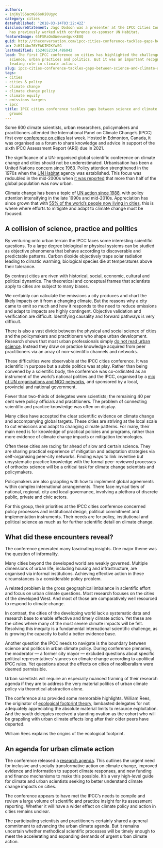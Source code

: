```yaml
---
authors:
- 1njKylS5acmG66oKi0Ugyc
category: cities
datePublished: '2018-03-14T03:22:42Z'
disclosureStatement: Jago Dodson was a presenter at the IPCC Cities Conference and
  has previously worked with conference co-sponsor UN Habitat.
featureImage: 65FSRaOmOWewue4gukKE8Q
guid: http://theconversation.com/ipcc-cities-conference-tackles-gaps-between-science-and-climate-action-on-the-ground-93287
id: 2iHI14bo76YEAKIM2KYwSG
lastmodified: 1524652334.486042
lead: The first IPCC conference on cities has highlighted the challenges of reconciling
  science, urban practices and politics. But it was an important recognition of cities'
  leading role in climate action.
slug: ipcc-cities-conference-tackles-gaps-between-science-and-climate-action-on-the-ground
tags:
- cities
- cities & policy
- climate change
- climate change policy
- climate equity
- emissions targets
- ipcc
title: IPCC cities conference tackles gaps between science and climate action on the
  ground
---
```

Some 600 climate scientists, urban researchers, policymakers and practitioners attended the International Panel on Climate Change’s (IPCC) first ever [conference on cities](https://citiesipcc.org/) last week. Hosted in Edmonton, Canada, it was organised as a forum to share knowledge and advice in support of the sixth IPCC Assessment Report (AR6) due in 2021.

The significance of a UN-organised global scientific conference on climate change and cities should not be underestimated. Urbanisation has been a United Nations [concern since 1963](http://www.un.org/en/ga/search/view_doc.asp?symbol=A/RES/1917\(XVIII\)). Policy attention strengthened in the 1970s when the [UN Habitat](https://unhabitat.org/un-habitat-at-a-glance/) agency was established. This focus was redoubled in the mid-2000s when [it was reported](https://www.unfpa.org/sites/default/files/pub-pdf/695_filename_sowp2007_eng.pdf) that more than half of the global population was now urban.

Climate change has been a topic of [UN action since 1988](http://www.un.org/en/ga/search/view_doc.asp?symbol=A/RES/43/53), with policy attention intensifying in the late 1990s and mid-2010s. Appreciation has since grown that with [55% of the world’s people now living in cities](https://data.worldbank.org/indicator/SP.URB.TOTL.IN.ZS), this is where where efforts to mitigate and adapt to climate change must be focused.


## A collision of science, practice and politics

By venturing onto urban terrain the IPCC faces some interesting scientific questions. To a large degree biological or physical systems can be studied as objective phenomena that behave according to discoverable and predictable patterns. Carbon dioxide objectively traps solar radiation leading to climatic warming; biological species die at temperatures above their tolerance.

By contrast cities are riven with historical, social, economic, cultural and political dynamics. The theoretical and conceptual frames that scientists apply to cities are subject to many biases. 

We certainly can calculate the emissions a city produces and chart the likely impacts on it from a changing climate. But the reasons why a city came to emit so much and how it responds to the need to reduce emissions and adapt to impacts are highly contingent. Objective validation and verification are difficult. Identifying causality and forward pathways is very difficult.

There is also a vast divide between the physical and social science of cities and the policymakers and practitioners who shape urban development. Research shows that most urban professionals simply [do not read urban science](https://www.tandfonline.com/doi/abs/10.1080/08111146.2014.994741). Instead they draw on practice knowledge acquired from peer practitioners via an array of non-scientific channels and networks.

These difficulties were observable at the IPCC cities conference. It was scientific in purpose but a subtle politics was at play. Rather than being convened by a scientific body, the conference was co-ordinated as an instrument of the world’s national polities and the IPCC, organised by a [mix of UN organisations and NGO networks](https://citiesipcc.org/about/partners/), and sponsored by a local, provincial and national government. 

Fewer than two-thirds of delegates were scientists; the remaining 40 per cent were policy officials and practitioners. The problem of connecting scientific and practice knowledge was often on display. 

Many cities have accepted the clear scientific evidence on climate change and accompanying global targets. These cities are striving at the local scale to cut emissions and adapt to changing climate patterns. For many, their main need is for knowledge of practical policies and programs, rather than more evidence of climate change impacts or mitigation technologies.

Often these cities are racing far ahead of slow and certain science. They are sharing practical experience of mitigation and adaptation strategies via self-organising peer-city networks. Finding ways to link inventive but unsystematic practice knowledge with the formal peer-reviewed processes of orthodox science will be a critical task for climate change scientists and policymakers.


Policymakers are also grappling with how to implement global agreements within complex international arrangements. There face myriad tiers of national, regional, city and local governance, involving a plethora of discrete public, private and civic actors. 

For this group, their priorities at the IPCC cities conference concerned policy processes and institutional design, political commitment and implementation instruments. Their needs are for policy, institutional and political science as much as for further scientific detail on climate change. 

## What did these encounters reveal?

The conference generated many fascinating insights. One major theme was the question of informality.

Many cities beyond the developed world are weakly governed. Multiple dimensions of urban life, including housing and infrastructure, are organised via informal institutions. Achieving effective action in these circumstances is a considerable policy problem.

A related problem is the gross geographical imbalance in scientific effort and focus on urban climate questions. Most research focuses on the cities of the developed West. And most of those are comparatively well resourced to respond to climate change.

In contrast, the cities of the developing world lack a systematic data and research base to enable effective and timely climate action. Yet these are the cities where many of the most severe climate impacts will be felt. Resolving this inequity is a fundamental international scientific challenge, as is growing the capacity to build a better evidence base.

Another question the IPCC needs to navigate is the boundary between science and politics in urban climate policy. During conference plenaries, the moderator — a former city mayor — excluded questions about specific political representatives’ stances on climate change according to apolitical IPCC rules. Yet questions about the effects on cities of neoliberalism were deemed permissible. 

Urban scientists will require an especially nuanced framing of their research agenda if they are to address the very material politics of urban climate policy via theoretical abstraction alone.


The conference also provided some memorable highlights. William Rees, the originator of [ecological footprint theory](https://www.britannica.com/science/ecological-footprint#ref1203326), lambasted delegates for not adequately appreciating the absolute material limits to resource exploitation. And the youth delegates received a standing ovation as the cohort who will be grappling with urban climate effects long after their older peers have departed.

William Rees explains the origins of the ecological footprint.

## An agenda for urban climate action

The conference released a [research agenda](https://citiesipcc.org/news/press-release-world-scientists-local-leaders-map-research-agenda-for-cities-and-climate-change-for-coming-years/). This outlines the urgent need for inclusive and socially transformative action on climate change, improved evidence and information to support climate responses, and new funding and finance mechanisms to make this possible. It’s a very high-level guide for climate and urban scientists seeking to better understand climate change impacts on cities.

The conference appears to have met the IPCC’s needs to compile and review a large volume of scientific and practice insight for its assessment reporting. Whether it will have a wider effect on climate policy and action in cities remains unclear. 

The participating scientists and practitioners certainly shared a general commitment to advancing the urban climate agenda. But it remains uncertain whether methodical scientific processes will be timely enough to meet the accelerating and expanding demands of urgent urban climate action.